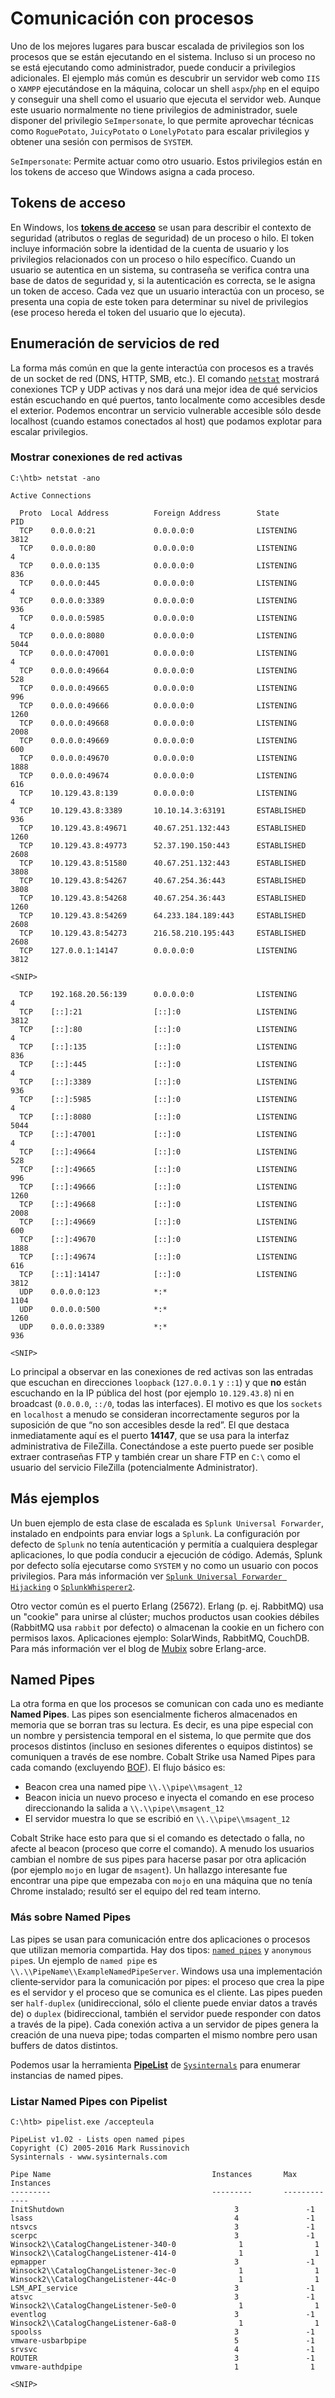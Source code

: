# Comunicación con procesos

Uno de los mejores lugares para buscar escalada de privilegios son los procesos que se están ejecutando en el sistema. Incluso si un proceso no se está ejecutando como administrador, puede conducir a privilegios adicionales. El ejemplo más común es descubrir un servidor web como `IIS` o `XAMPP` ejecutándose en la máquina, colocar un shell `aspx`/`php` en el equipo y conseguir una shell como el usuario que ejecuta el servidor web. Aunque este usuario normalmente no tiene privilegios de administrador, suele disponer del privilegio `SeImpersonate`, lo que permite aprovechar técnicas como `RoguePotato`, `JuicyPotato` o `LonelyPotato` para escalar privilegios y obtener una sesión con permisos de `SYSTEM`.

`SeImpersonate`: Permite actuar como otro usuario. Estos privilegios están en los tokens de acceso que Windows asigna a cada proceso.

## Tokens de acceso

En Windows, los [**tokens de acceso**](https://learn.microsoft.com/es-es/windows/win32/secauthz/access-tokens) se usan para describir el contexto de seguridad (atributos o reglas de seguridad) de un proceso o hilo. El token incluye información sobre la identidad de la cuenta de usuario y los privilegios relacionados con un proceso o hilo específico. Cuando un usuario se autentica en un sistema, su contraseña se verifica contra una base de datos de seguridad y, si la autenticación es correcta, se le asigna un token de acceso. Cada vez que un usuario interactúa con un proceso, se presenta una copia de este token para determinar su nivel de privilegios (ese proceso hereda el token del usuario que lo ejecuta).

## Enumeración de servicios de red

La forma más común en que la gente interactúa con procesos es a través de un socket de red (DNS, HTTP, SMB, etc.). El comando [`netstat`](https://learn.microsoft.com/en-us/windows-server/administration/windows-commands/netstat) mostrará conexiones TCP y UDP activas y nos dará una mejor idea de qué servicios están escuchando en qué puertos, tanto localmente como accesibles desde el exterior. Podemos encontrar un servicio vulnerable accesible sólo desde localhost (cuando estamos conectados al host) que podamos explotar para escalar privilegios.

### Mostrar conexiones de red activas

```
C:\htb> netstat -ano

Active Connections

  Proto  Local Address          Foreign Address        State           PID
  TCP    0.0.0.0:21             0.0.0.0:0              LISTENING       3812
  TCP    0.0.0.0:80             0.0.0.0:0              LISTENING       4
  TCP    0.0.0.0:135            0.0.0.0:0              LISTENING       836
  TCP    0.0.0.0:445            0.0.0.0:0              LISTENING       4
  TCP    0.0.0.0:3389           0.0.0.0:0              LISTENING       936
  TCP    0.0.0.0:5985           0.0.0.0:0              LISTENING       4
  TCP    0.0.0.0:8080           0.0.0.0:0              LISTENING       5044
  TCP    0.0.0.0:47001          0.0.0.0:0              LISTENING       4
  TCP    0.0.0.0:49664          0.0.0.0:0              LISTENING       528
  TCP    0.0.0.0:49665          0.0.0.0:0              LISTENING       996
  TCP    0.0.0.0:49666          0.0.0.0:0              LISTENING       1260
  TCP    0.0.0.0:49668          0.0.0.0:0              LISTENING       2008
  TCP    0.0.0.0:49669          0.0.0.0:0              LISTENING       600
  TCP    0.0.0.0:49670          0.0.0.0:0              LISTENING       1888
  TCP    0.0.0.0:49674          0.0.0.0:0              LISTENING       616
  TCP    10.129.43.8:139        0.0.0.0:0              LISTENING       4
  TCP    10.129.43.8:3389       10.10.14.3:63191       ESTABLISHED     936
  TCP    10.129.43.8:49671      40.67.251.132:443      ESTABLISHED     1260
  TCP    10.129.43.8:49773      52.37.190.150:443      ESTABLISHED     2608
  TCP    10.129.43.8:51580      40.67.251.132:443      ESTABLISHED     3808
  TCP    10.129.43.8:54267      40.67.254.36:443       ESTABLISHED     3808
  TCP    10.129.43.8:54268      40.67.254.36:443       ESTABLISHED     1260
  TCP    10.129.43.8:54269      64.233.184.189:443     ESTABLISHED     2608
  TCP    10.129.43.8:54273      216.58.210.195:443     ESTABLISHED     2608
  TCP    127.0.0.1:14147        0.0.0.0:0              LISTENING       3812

<SNIP>

  TCP    192.168.20.56:139      0.0.0.0:0              LISTENING       4
  TCP    [::]:21                [::]:0                 LISTENING       3812
  TCP    [::]:80                [::]:0                 LISTENING       4
  TCP    [::]:135               [::]:0                 LISTENING       836
  TCP    [::]:445               [::]:0                 LISTENING       4
  TCP    [::]:3389              [::]:0                 LISTENING       936
  TCP    [::]:5985              [::]:0                 LISTENING       4
  TCP    [::]:8080              [::]:0                 LISTENING       5044
  TCP    [::]:47001             [::]:0                 LISTENING       4
  TCP    [::]:49664             [::]:0                 LISTENING       528
  TCP    [::]:49665             [::]:0                 LISTENING       996
  TCP    [::]:49666             [::]:0                 LISTENING       1260
  TCP    [::]:49668             [::]:0                 LISTENING       2008
  TCP    [::]:49669             [::]:0                 LISTENING       600
  TCP    [::]:49670             [::]:0                 LISTENING       1888
  TCP    [::]:49674             [::]:0                 LISTENING       616
  TCP    [::1]:14147            [::]:0                 LISTENING       3812
  UDP    0.0.0.0:123            *:*                                    1104
  UDP    0.0.0.0:500            *:*                                    1260
  UDP    0.0.0.0:3389           *:*                                    936

<SNIP>
```

Lo principal a observar en las conexiones de red activas son las entradas que escuchan en direcciones `loopback` (`127.0.0.1` y `::1`) y que **no** están escuchando en la IP pública del host (por ejemplo `10.129.43.8`) ni en broadcast (`0.0.0.0`, `::/0`, todas las interfaces). El motivo es que los `sockets` en `localhost` a menudo se consideran incorrectamente seguros por la suposición de que “no son accesibles desde la red”. El que destaca inmediatamente aquí es el puerto **14147**, que se usa para la interfaz administrativa de FileZilla. Conectándose a este puerto puede ser posible extraer contraseñas FTP y también crear un share FTP en `C:\` como el usuario del servicio FileZilla (potencialmente Administrator).

## Más ejemplos

Un buen ejemplo de esta clase de escalada es `Splunk Universal Forwarder`, instalado en endpoints para enviar logs a `Splunk`. La configuración por defecto de `Splunk` no tenía autenticación y permitía a cualquiera desplegar aplicaciones, lo que podía conducir a ejecución de código. Además, Splunk por defecto solía ejecutarse como `SYSTEM` y no como un usuario con pocos privilegios. Para más información ver [`Splunk Universal Forwarder Hijacking`](https://airman604.medium.com/splunk-universal-forwarder-hijacking-5899c3e0e6b2)  o [`SplunkWhisperer2`](https://clement.notin.org/blog/2019/02/25/Splunk-Universal-Forwarder-Hijacking-2-SplunkWhisperer2/).

Otro vector común es el puerto Erlang (25672). Erlang (p. ej. RabbitMQ) usa un "cookie" para unirse al clúster; muchos productos usan cookies débiles (RabbitMQ usa `rabbit` por defecto) o almacenan la cookie en un fichero con permisos laxos. Aplicaciones ejemplo: SolarWinds, RabbitMQ, CouchDB. Para más información ver el blog de [Mubix](https://malicious.link/posts/2018/erlang-arce/) sobre Erlang-arce.

## Named Pipes

La otra forma en que los procesos se comunican con cada uno es mediante **Named Pipes**. Las pipes son esencialmente ficheros almacenados en memoria que se borran tras su lectura. Es decir, es una pipe especial con un nombre y persistencia temporal en el sistema, lo que permite que dos procesos distintos (incluso en sesiones diferentes o equipos distintos) se comuniquen a través de ese nombre. Cobalt Strike usa Named Pipes para cada comando (excluyendo [BOF](https://hstechdocs.helpsystems.com/manuals/cobaltstrike/current/userguide/content/topics/beacon-object-files_main.htm)). El flujo básico es:

* Beacon crea una named pipe `\\.\\pipe\\msagent_12`
* Beacon inicia un nuevo proceso e inyecta el comando en ese proceso direccionando la salida a `\\.\\pipe\\msagent_12`
* El servidor muestra lo que se escribió en `\\.\\pipe\\msagent_12`

Cobalt Strike hace esto para que si el comando es detectado o falla, no afecte al beacon (proceso que corre el comando). A menudo los usuarios cambian el nombre de sus pipes para hacerse pasar por otra aplicación (por ejemplo `mojo` en lugar de `msagent`). Un hallazgo interesante fue encontrar una pipe que empezaba con `mojo` en una máquina que no tenía Chrome instalado; resultó ser el equipo del red team interno.

### Más sobre Named Pipes

Las pipes se usan para comunicación entre dos aplicaciones o procesos que utilizan memoria compartida. Hay dos tipos: [`named pipes`](https://learn.microsoft.com/es-es/windows/win32/ipc/named-pipes) y `anonymous pipe`s. Un ejemplo de `named pipe` es `\\.\\PipeName\\ExampleNamedPipeServer`. Windows usa una implementación cliente‑servidor para la comunicación por pipes: el proceso que crea la pipe es el servidor y el proceso que se comunica es el cliente. Las pipes pueden ser `half‑duplex` (unidireccional, sólo el cliente puede enviar datos a través de) o `duplex` (bidireccional, también el servidor puede responder con datos a través de la pipe). Cada conexión activa a un servidor de pipes genera la creación de una nueva pipe; todas comparten el mismo nombre pero usan buffers de datos distintos.

Podemos usar la herramienta [**PipeList**](https://learn.microsoft.com/es-es/sysinternals/downloads/pipelist) de [`Sysinternals`](https://learn.microsoft.com/es-es/sysinternals/) para enumerar instancias de named pipes.

### Listar Named Pipes con Pipelist

```
C:\htb> pipelist.exe /accepteula

PipeList v1.02 - Lists open named pipes
Copyright (C) 2005-2016 Mark Russinovich
Sysinternals - www.sysinternals.com

Pipe Name                                    Instances       Max Instances
---------                                    ---------       -------------
InitShutdown                                      3               -1
lsass                                             4               -1
ntsvcs                                            3               -1
scerpc                                            3               -1
Winsock2\\CatalogChangeListener-340-0              1                1
Winsock2\\CatalogChangeListener-414-0              1                1
epmapper                                          3               -1
Winsock2\\CatalogChangeListener-3ec-0              1                1
Winsock2\\CatalogChangeListener-44c-0              1                1
LSM_API_service                                   3               -1
atsvc                                             3               -1
Winsock2\\CatalogChangeListener-5e0-0              1                1
eventlog                                          3               -1
Winsock2\\CatalogChangeListener-6a8-0              1                1
spoolss                                           3               -1
vmware-usbarbpipe                                 5               -1
srvsvc                                            4               -1
ROUTER                                            3               -1
vmware-authdpipe                                  1                1

<SNIP>
```
